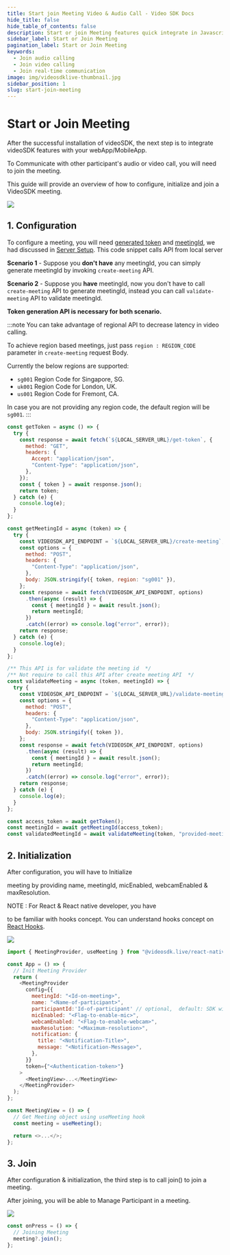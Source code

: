 ```yaml
---
title: Start join Meeting Video & Audio Call - Video SDK Docs
hide_title: false
hide_table_of_contents: false
description: Start or join Meeting features quick integrate in Javascript, React JS, Android, IOS, React Native, Flutter with Video SDK to add live video & audio conferencing to your applications.
sidebar_label: Start or Join Meeting
pagination_label: Start or Join Meeting
keywords:
  - Join audio calling
  - Join video calling
  - Join real-time communication
image: img/videosdklive-thumbnail.jpg
sidebar_position: 1
slug: start-join-meeting
---
```


# Start or Join Meeting

<div style={{display:'flex',flexDirection:'row',alignItems:'stretch',}}>
<div style={{}}>
<p>
After the successful installation of videoSDK, the next step is to integrate videoSDK features with your webApp/MobileApp.</p>

<p>To Communicate with other participant's audio or video call, you will need to join the meeting.</p>

<p>This guide will provide an overview of how to configure, initialize and join a VideoSDK meeting.</p>

</div>
<div>
<img src="/img/gif/new-meeting.gif"/>
</div>

</div>

## 1. Configuration

To configure a meeting, you will need [generated token](/react-native/guide/video-and-audio-calling-api-sdk/server-setup#generate-accees-token-and-integrate-other-apis) and [meetingId](/docs/api-reference/realtime-communication/create-join-meeting#create-meeting), we had discussed in [Server Setup](/react-native/guide/video-and-audio-calling-api-sdk/server-setup).
This code snippet calls API from local server

**Scenario 1** - Suppose you **don't have** any meetingId, you can simply generate meetingId by invoking `create-meeting` API.

**Scenario 2** - Suppose you **have** meetingId, now you don't have to call `create-meeting` API to generate meetingId, instead you can call `validate-meeting` API to validate meetingId.

**Token generation API is necessary for both scenario.**

:::note
You can take advantage of regional API to decrease latency in video calling.

To achieve region based meetings, just pass `region : REGION_CODE` parameter in `create-meeting` request Body.

Currently the below regions are supported:

- `sg001` Region Code for Singapore, SG.
- `uk001` Region Code for London, UK.
- `us001` Region Code for Fremont, CA.

In case you are not providing any region code, the default region will be `sg001`.
:::


```js
const getToken = async () => {
  try {
    const response = await fetch(`${LOCAL_SERVER_URL}/get-token`, {
      method: "GET",
      headers: {
        Accept: "application/json",
        "Content-Type": "application/json",
      },
    });
    const { token } = await response.json();
    return token;
  } catch (e) {
    console.log(e);
  }
};

const getMeetingId = async (token) => {
  try {
    const VIDEOSDK_API_ENDPOINT = `${LOCAL_SERVER_URL}/create-meeting`;
    const options = {
      method: "POST",
      headers: {
        "Content-Type": "application/json",
      },
      body: JSON.stringify({ token, region: "sg001" }),
    };
    const response = await fetch(VIDEOSDK_API_ENDPOINT, options)
      .then(async (result) => {
        const { meetingId } = await result.json();
        return meetingId;
      })
      .catch((error) => console.log("error", error));
    return response;
  } catch (e) {
    console.log(e);
  }
};

/** This API is for validate the meeting id  */
/** Not require to call this API after create meeting API  */
const validateMeeting = async (token, meetingId) => {
  try {
    const VIDEOSDK_API_ENDPOINT = `${LOCAL_SERVER_URL}/validate-meeting/${meetingId}`;
    const options = {
      method: "POST",
      headers: {
        "Content-Type": "application/json",
      },
      body: JSON.stringify({ token }),
    };
    const response = await fetch(VIDEOSDK_API_ENDPOINT, options)
      .then(async (result) => {
        const { meetingId } = await result.json();
        return meetingId;
      })
      .catch((error) => console.log("error", error));
    return response;
  } catch (e) {
    console.log(e);
  }
};

const access_token = await getToken();
const meetingId = await getMeetingId(access_token);
const validatedMeetingId = await validateMeeting(token, "provided-meeting-id");
```

## 2. Initialization

<div style={{display:'flex',flexDirection:'row',alignItems:'stretch',}}>
<div style={{}}>
<p>
After configuration, you will have to Initialize 
<p>
meeting by providing name, meetingId, micEnabled, webcamEnabled & maxResolution.
</p>
</p>

<p>
NOTE : For React & React native developer, you have

<p>to be familiar with hooks concept. You can understand hooks concept on <a href={'https://reactjs.org/docs/hooks-intro.html'}>React Hooks</a>.</p>

</p>
</div>
<div>
<img src="/img/gif/add-participant.gif"/>
</div>

</div>


```js
import { MeetingProvider, useMeeting } from "@videosdk.live/react-native-sdk";

const App = () => {
  // Init Meeting Provider
  return (
    <MeetingProvider
      config={{
        meetingId: "<Id-on-meeting>",
        name: "<Name-of-participant>",
        participantId:'Id-of-participant' // optional,  default: SDK will generate
        micEnabled: "<Flag-to-enable-mic>",
        webcamEnabled: "<Flag-to-enable-webcam>",
        maxResolution: "<Maximum-resolution>",
        notification: {
          title: "<Notification-Title>",
          message: "<Notification-Message>",
        },
      }}
      token={"<Authentication-token>"}
    >
      <MeetingView>...</MeetingView>
    </MeetingProvider>
  );
};

const MeetingView = () => {
  // Get Meeting object using useMeeting hook
  const meeting = useMeeting();

  return <>...</>;
};
```

## 3. Join

<div style={{display:'flex',flexDirection:'row',alignItems:'stretch',}}>
<div style={{}}>
<p>
After configuration & initialization, the third step is to call join() to join a meeting.
</p>

<p>
After joining, you will be able to Manage Participant in a meeting.
</p>

</div>
<div>
<img src="/img/gif/join-meeting.gif"/>
</div>

</div>


```js
const onPress = () => {
  // Joining Meeting
  meeting?.join();
};
```
